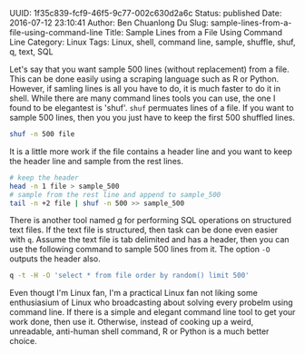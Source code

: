 UUID: 1f35c839-fcf9-46f5-9c77-002c630d2a6c
Status: published
Date: 2016-07-12 23:10:41
Author: Ben Chuanlong Du
Slug: sample-lines-from-a-file-using-command-line
Title: Sample Lines from a File Using Command Line
Category: Linux
Tags: Linux, shell, command line, sample, shuffle, shuf, q, text, SQL

Let's say that you want sample 500 lines (without replacement) from a file.
This can be done easily using a scraping language such as R or Python. 
However, if samling lines is all you have to do,
it is much faster to do it in shell. 
While there are many command lines tools you can use, 
the one I found to be elegantest is 'shuf'.
`shuf` permuates lines of a file. 
If you want to sample 500 lines, 
then you you just have to keep the first 500 shuffled lines.
```sh
shuf -n 500 file
```
It is a little more work if the file contains a header line
and you want to keep the header line and sample from the rest lines.
```sh
# keep the header
head -n 1 file > sample_500
# sample from the rest line and append to sample_500
tail -n +2 file | shuf -n 500 >> sample_500
```
There is another tool named [q](http://harelba.github.io/q/)
for performing SQL operations on structured text files. 
If the text file is structured,
then task can be done even easier with `q`.
Assume the text file is tab delimited and has a header, 
then you can use the following command to sample 500 lines from it.
The option `-O` outputs the header also.
```sh
q -t -H -O 'select * from file order by random() limit 500'
```

Even thougt I'm Linux fan, 
I'm a practical Linux fan 
not liking some enthusiasium of Linux 
who broadcasting about solving every probelm using command line.
If there is a simple and elegant command line tool to get your work done,
then use it. 
Otherwise, instead of cooking up a weird, unreadable, anti-human shell command, 
R or Python is a much better choice.
